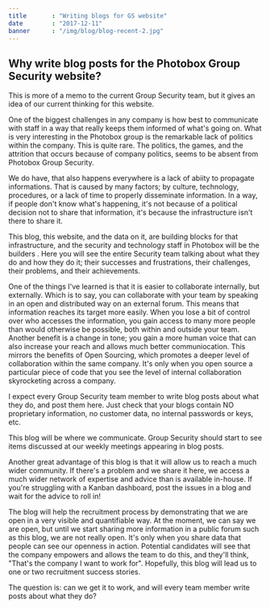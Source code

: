 ```yaml
---
title       : "Writing blogs for GS website"
date        : "2017-12-11"
banner      : "/img/blog/blog-recent-2.jpg"
---
```


## Why write blog posts for the Photobox Group Security website?

This is more of a memo to the current Group Security team, but it gives an idea of our current thinking for this website.

One of the biggest challenges in any company is how best to communicate with staff in a way that really keeps them informed of what's going on. What is very interesting in the Photobox group is the remarkable lack of politics within the company. This is quite rare. The politics, the games, and the attrition that occurs because of company politics, seems to be absent from Photobox Group Security.

We do have, that also happens everywhere is a lack of abiity to propagate informations. That is caused by many factors; by culture, technology, procedures, or a lack of time to properly disseminate information. In a way, if people don't know what's happening, it's not because of a political decision not to share that information, it's because the infrastructure isn't there to share it. 

This blog, this website, and the data on it, are building blocks for that infrastructure, and the security and technology staff in Photobox will be the builders . Here you will see the entire Security team talking about what they do and how they do it; their successes and frustrations, their challenges, their problems, and their achievements. 

One of the things I've learned is that it is easier to collaborate internally, but externally. Which is to say, you can collaborate with your team by speaking in an open and distributed way on an external forum. This means that information reaches its target more easily. When you lose a bit of control over who accesses the information, you gain access to many more people than would otherwise be possible, both within and outside your team.  Another benefit is a change in tone; you gain a more human voice that can also increase your reach and allows much better communiocation. This mirrors the benefits of Open Sourcing, which promotes a deeper level of collaboration within the same company. It's only when you open source a particular piece of code that you see the level of internal collaboration skyrocketing across a company. 

I expect every Group Security team member to write blog posts about what they do, and post them here. Just check that your blogs contain NO proprietary information, no customer data, no internal passwords or keys, etc. 

This blog will be where we communicate. Group Security should start to see items discussed at our weekly meetings appearing in blog posts. 

Another great advantage of this blog is that it will allow us to reach a much wider community. If there's a problem and we share it here, we access a much wider network of expertise and advice than is available in-house. If you're struggling with a Kanban dashboard, post the issues in a blog and wait for the advice to roll in!

The blog will help the recruitment process by demonstrating that we are open in a very visible and quantifiable way. At the moment, we can say we are open, but until we start sharing more information in a public forum such as this blog, we are not really open. It's only when you share data that people can see our openness in action. Potential candidates will see that the company empowers and allows the team to do this, and they'll think, "That's the company I want to work for". Hopefully, this blog will lead us to one or two recruitment success stories. 

The question is: can we get it to work, and will every team member write posts about what they do?




